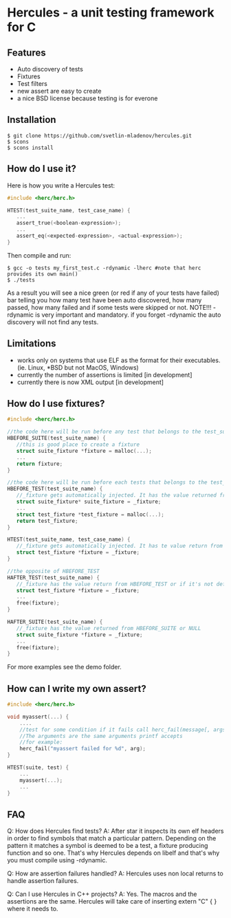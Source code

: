 Hercules - a unit testing framework for C
========

Features
--------
* Auto discovery of tests
* Fixtures
* Test filters
* new assert are easy to create
* a nice BSD license because testing is for everone

Installation
--------
    $ git clone https://github.com/svetlin-mladenov/hercules.git
    $ scons
    $ scons install

How do I use it?
--------
Here is how you write a Hercules test:
```c
#include <herc/herc.h>

HTEST(test_suite_name, test_case_name) {
   ...
   assert_true(<boolean-expression>);
   ...
   assert_eq(<expected-expression>, <actual-expression>);
}
```
Then compile and run:

    $ gcc -o tests my_first_test.c -rdynamic -lherc #note that herc provides its own main()
    $ ./tests
As a result you will see a nice green (or red if any of your tests have failed) bar telling you how many test have been auto discovered, how many passed, how many failed and if some tests were skipped or not.
NOTE!!! -rdynamic is very important and mandatory. if you forget -rdynamic the auto discovery will not find any tests.

Limitations
--------
* works only on systems that use ELF as the format for their executables. (ie. Linux, *BSD but not MacOS, Windows)
* currently the number of assertions is limited [in development]
* currently there is now XML output [in development]

How do I use fixtures?
--------

```c
#include <herc/herc.h>

//the code here will be run before any test that belongs to the test_suite_name suite is run.
HBEFORE_SUITE(test_suite_name) {
   //this is good place to create a fixture
   struct suite_fixture *fixture = malloc(...);
   ...
   return fixture;
}

//the code here will be run before each tests that belongs to the test_suite_name suite
HBEFORE_TEST(test_suite_name) {
   //_fixture gets automatically injected. It has the value returned from HBEFORE_SUITE or NULL
   struct suite_fixture* suite_fixture = _fixture;
   ...
   struct test_fixture *test_fixture = malloc(...);
   return test_fixture;
}

HTEST(test_suite_name, test_case_name) {
   //_fixture gets automatically injected. It has te value return from HBEFORE_TEST or if HBEFORE_TEST is not defined the value returned from HBEFORE_SUITE or NULL
   struct test_fixture *fixture = _fixture;
}

//the opposite of HBEFORE_TEST
HAFTER_TEST(test_suite_name) {
   //_fixture has the value return from HBEFORE_TEST or if it's not defined the value returned from HBEFORE_SUITE or NULL
   struct test_fixture *fixture = _fixture;
   ...
   free(fixture);
}

HAFTER_SUITE(test_suite_name) {
   //_fixture has the value returned from HBEFORE_SUITE or NULL
   struct suite_fixture *fixture = _fixture;
   ...
   free(fixture);
}
```

For more examples see the demo folder.

How can I write my own assert?
--------
```c
#include <herc/herc.h>

void myassert(...) {
    ....
    //test for some condition if it fails call herc_fail(message[, args]).
    //The arguments are the same arguments printf accepts
    //for example:
    herc_fail("myassert failed for %d", arg);
}

HTEST(suite, test) {
    ...
    myassert(...);
    ...
}
```

FAQ
--------
Q: How does Hercules find tests?
A: After star it inspects its own elf headers in order to find symbols that match a particular pattern. Depending on the pattern it matches a symbol is deemed to be a test, a fixture producing function and so one. That's why Hercules depends on libelf and that's why you must compile using -rdynamic.

Q: How are assertion failures handled?
A: Hercules uses non local returns to handle assertion failures.

Q: Can I use Hercules in C++ projects?
A: Yes. The macros and the assertions are the same. Hercules will take care of inserting extern "C" { } where it needs to.



